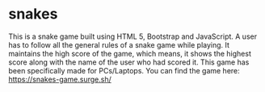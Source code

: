 # snakes
This is a snake game built using HTML 5, Bootstrap and JavaScript. A user has to follow all the general rules of a snake game while playing. It maintains the high score of the game, which means, it shows the highest score along with the name of the user who had scored it. This game has been specifically made for PCs/Laptops.
You can find the game here: https://snakes-game.surge.sh/
